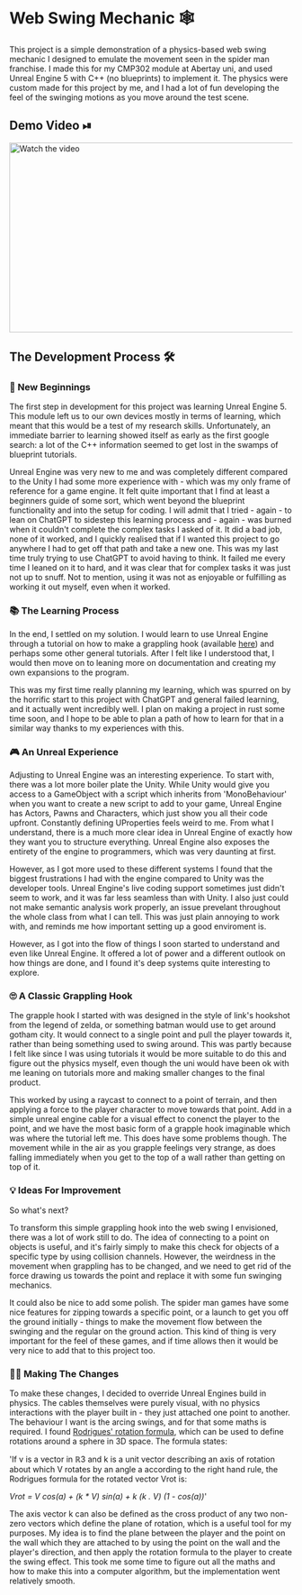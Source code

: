 # Web Swing Mechanic 🕸
This project is a simple demonstration of a physics-based web swing mechanic I designed to emulate the movement seen in the spider 
man franchise. I made this for my CMP302 module at Abertay uni, and used Unreal Engine 5 with C++ (no blueprints) to implement it. 
The physics were custom made for this project by me, and I had a lot of fun developing the feel of the swinging motions 
as you move around the test scene.

## Demo Video ⏯
<a href="https://www.youtube.com/watch?v=yX-MT0WEeu4">
  <img src="https://img.youtube.com/vi/yX-MT0WEeu4/maxresdefault.jpg" alt="Watch the video" width="600" height="337">
</a>

## The Development Process 🛠

### 🐣 New Beginnings
The first step in development for this project was learning Unreal Engine 5. This module left us to our own devices mostly in terms 
of learning, which meant that this would be a test of my research skills. Unfortunately, an immediate barrier to learning showed 
itself as early as the first google search: a lot of the C++ information seemed to get lost in the swamps of blueprint tutorials.

Unreal Engine was very new to me and was completely different compared to the Unity I had some more experience with - which was my 
only frame of reference for a game engine. It felt quite important that I find at least a beginners guide of some sort, which went
beyond the blueprint functionality and into the setup for coding. I will admit that I tried - again - to lean on ChatGPT to sidestep
this learning process and - again - was burned when it couldn't complete the complex tasks I asked of it. It did a bad job, none of 
it worked, and I quickly realised that if I wanted this project to go anywhere I had to get off that path and take a new one. This
was my last time truly trying to use ChatGPT to avoid having to think. It failed me every time I leaned on it to hard, and it was 
clear that for complex tasks it was just not up to snuff. Not to mention, using it was not as enjoyable or fulfilling as working it 
out myself, even when it worked. 

### 📚 The Learning Process
In the end, I settled on my solution. I would learn to use Unreal Engine through a tutorial on how to make a grappling hook (available
[here](https://www.youtube.com/watch?v=HvKfbWPu79w)) and perhaps some other general tutorials. After I felt like I understood that, 
I would then move on to leaning more on documentation and creating my own expansions to the program. 

This was my first time really planning my learning, which was spurred on by the horrific start to this project with ChatGPT and 
general failed learning, and it actually went incredibly well. I plan on making a project in rust some time soon, and I hope to be 
able to plan a path of how to learn for that in a similar way thanks to my experiences with this.

### 🎮 An Unreal Experience
Adjusting to Unreal Engine was an interesting experience. To start with, there was a lot more boiler plate the Unity. While Unity 
would give you access to a GameObject with a script which inherits from 'MonoBehaviour' when you want to create a new script to add 
to your game, Unreal Engine has Actors, Pawns and Characters, which just show you all their code upfront. Constantly defining 
UProperties feels weird to me. From what I understand, there is a much more clear idea in Unreal Engine of exactly how they want 
you to structure everything. Unreal Engine also exposes the entirety of the engine to programmers, which was very daunting at first. 

However, as I got more used to these different systems I found that the biggest frustrations I had with the engine compared to Unity 
was the developer tools. Unreal Engine's live coding support sometimes just didn't seem to work, and it was far less seamless than
with Unity. I also just could not make semantic analysis work properly, an issue prevelant throughout the whole class from what I can 
tell. This was just plain annoying to work with, and reminds me how important setting up a good enviroment is. 

However, as I got into the flow of things I soon started to understand and even like Unreal Engine. It offered a lot of power and a
different outlook on how things are done, and I found it's deep systems quite interesting to explore.

### 🙄 A Classic Grappling Hook
The grapple hook I started with was designed in the style of link's hookshot from the legend of zelda, or something batman would use 
to get around gotham city. It would connect to a single point and pull the player towards it, rather than being something used to 
swing around. This was partly because I felt like since I was using tutorials it would be more suitable to do this and figure out 
the physics myself, even though the uni would have been ok with me leaning on tutorials more and making smaller changes to the final
product. 

This worked by using a raycast to connect to a point of terrain, and then applying a force to the player character to move towards 
that point. Add in a simple unreal engine cable for a visual effect to conenct the player to the point, and we have the most basic
form of a grapple hook imaginable which was where the tutorial left me. This does have some problems though. The movement while in the 
air as you grapple feelings very strange, as does falling immediately when you get to the top of a wall rather than getting on top of 
it.

### 💡 Ideas For Improvement
So what's next? 

To transform this simple grappling hook into the web swing I envisioned, there was a lot of work still to do. The idea of connecting
to a point on objects is useful, and it's fairly simply to make this check for objects of a specific type by using collision channels.
However, the weirdness in the movement when grappling has to be changed, and we need to get rid of the force drawing us towards the
point and replace it with some fun swinging mechanics.

It could also be nice to add some polish. The spider man games have some nice features for zipping towards a specific point, or a launch
to get you off the ground initially - things to make the movement flow between the swinging and the regular on the ground action. This
kind of thing is very important for the feel of these games, and if time allows then it would be very nice to add that to this project
too.

### 👨‍💻 Making The Changes
To make these changes, I decided to override Unreal Engines build in physics. The cables themselves were purely visual, with no physics
interactions with the player built in - they just attached one point to another. The behaviour I want is the arcing swings, and for
that some maths is required. I found [Rodrigues' rotation formula](https://en.wikipedia.org/wiki/Rodrigues'_rotation_formula), which can
be used to define rotations around a sphere in 3D space. The formula states:

'If v is a vector in ℝ3 and k is a unit vector describing an axis of rotation about which V rotates by an angle a according to the right 
hand rule, the Rodrigues formula for the rotated vector Vrot is:

*Vrot = V cos(a) + (k * V) sin(a) + k (k . V) (1 - cos(a))*'

The axis vector k can also be defined as the cross product of any two non-zero vectors which define the plane of rotation, which is a
useful tool for my purposes. My idea is to find the plane between the player and the point on the wall which they are attached to by 
using the point on the wall and the player's direction, and then apply the rotation formula to the player to create the swing effect.
This took me some time to figure out all the maths and how to make this into a computer algorithm, but the implementation went relatively
smooth.





